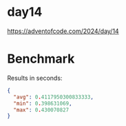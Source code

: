 # day14

https://adventofcode.com/2024/day/14

# Benchmark

Results in seconds:

```json
{
  "avg": 0.4117950300833333,
  "min": 0.398631069,
  "max": 0.430070827
}
```